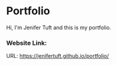 # Portfolio
Hi, I'm Jenifer Tuft and this is my portfolio.

### Website Link:
URL: https://jenifertuft.github.io/portfolio/
